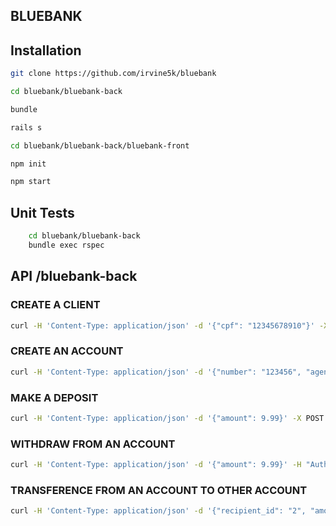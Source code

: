 ## BLUEBANK

## Installation
```bash
git clone https://github.com/irvine5k/bluebank

cd bluebank/bluebank-back

bundle

rails s

cd bluebank/bluebank-back/bluebank-front

npm init

npm start
```

## Unit Tests

```bash
    cd bluebank/bluebank-back
    bundle exec rspec
```

## API /bluebank-back

### CREATE A CLIENT
```bash
curl -H 'Content-Type: application/json' -d '{"cpf": "12345678910"}' -X POST 'http://localhost:3000/clients'
```

### CREATE AN ACCOUNT
```bash
curl -H 'Content-Type: application/json' -d '{"number": "123456", "agency": "123", "client_id": 1}' -X POST 'http://localhost:3000/accounts'
```

### MAKE A DEPOSIT
```bash
curl -H 'Content-Type: application/json' -d '{"amount": 9.99}' -X POST 'http://localhost:3000/accounts/1/deposit'
```

### WITHDRAW FROM AN ACCOUNT
```bash
curl -H 'Content-Type: application/json' -d '{"amount": 9.99}' -H "Authorization: Bearer <ACCESS_TOKEN>" -X POST 'http://localhost:3000/accounts/1/withdraw'
```

### TRANSFERENCE FROM AN ACCOUNT TO OTHER ACCOUNT
```bash
curl -H 'Content-Type: application/json' -d '{"recipient_id": "2", "amount": 9.99}' -X POST 'http://localhost:3000/accounts/1/transfer'
```

